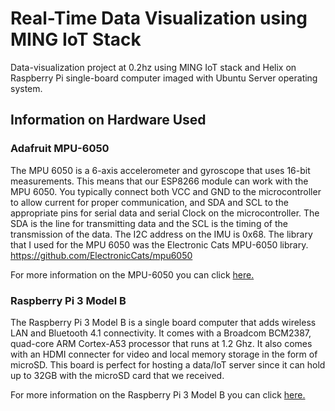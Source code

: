 # Real-Time Data Visualization using MING IoT Stack
Data-visualization project at 0.2hz using MING IoT stack and Helix on Raspberry Pi single-board computer imaged with Ubuntu Server operating system.

## Information on Hardware Used

### Adafruit MPU-6050

The MPU 6050 is a 6-axis accelerometer and gyroscope that uses 16-bit measurements. This means that our ESP8266 module can work with the MPU 6050. You typically connect both VCC and GND to the microcontroller to allow current for proper communication, and SDA and SCL to the appropriate pins for serial data and serial Clock on the microcontroller. The SDA is the line for transmitting data and the SCL is the timing of the transmission of the data. The I2C address on the IMU is 0x68. The library that I used for the MPU 6050 was the Electronic Cats MPU-6050 library. https://github.com/ElectronicCats/mpu6050

For more information on the MPU-6050 you can click <a href="https://invensense.tdk.com/wp-content/uploads/2015/02/MPU-6000-Datasheet1.pdf" target="_blank">here.</a>

### Raspberry Pi 3 Model B

The Raspberry Pi 3 Model B is a single board computer that adds wireless LAN and Bluetooth 4.1 connectivity. It comes with a Broadcom BCM2387, quad-core ARM Cortex-A53 processor that runs at 1.2 Ghz. It also comes with an HDMI connecter for video and local memory storage in the form of microSD. This board is perfect for hosting a data/IoT server since it can hold up to 32GB with the microSD card that we received.

For more information on the Raspberry Pi 3 Model B you can click <a href="https://us.rs-online.com/m/d/4252b1ecd92888dbb9d8a39b536e7bf2.pdf?srsltid=AfmBOooFU4ZGljZ3GYlqCJjr7USwgSgOPvigFI2DjveNFrXGUp18ZZSt" target="_blank">here.</a>
